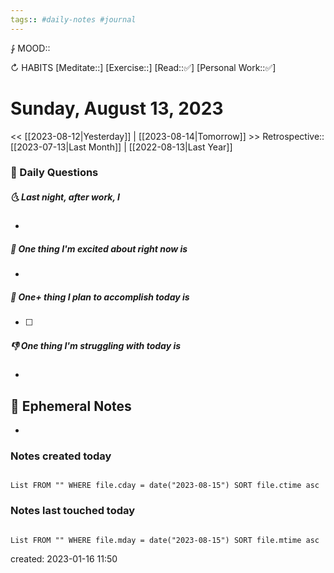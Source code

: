 ```yaml
---
tags:: #daily-notes #journal
---
```


⨑ MOOD::

↻ HABITS
[Meditate::]
[Exercise::]
[Read::✅]
[Personal Work::✅]

# Sunday, August 13, 2023

\<\< [[2023-08-12|Yesterday]] | [[2023-08-14|Tomorrow]] >>
Retrospective:: [[2023-07-13|Last Month]] | [[2022-08-13|Last Year]]

### 📅 Daily Questions

##### 🌜 Last night, after work, I

-

##### 🙌 One thing I'm excited about right now is

-

##### 🚀 One+ thing I plan to accomplish today is

- [ ]

##### 👎 One thing I'm struggling with today is

-

## 📝 Ephemeral Notes

-

### Notes created today

```dataview

List FROM "" WHERE file.cday = date("2023-08-15") SORT file.ctime asc

```

### Notes last touched today

```dataview

List FROM "" WHERE file.mday = date("2023-08-15") SORT file.mtime asc

```

created: 2023-01-16 11:50

